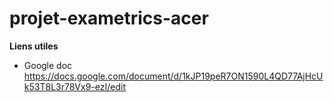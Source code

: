 # projet-exametrics-acer

**Liens utiles**

- Google doc https://docs.google.com/document/d/1kJP19peR7ON1590L4QD77AjHcUk53T8L3r78Vx9-ezI/edit
